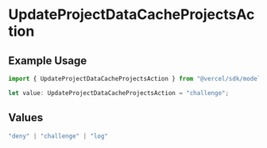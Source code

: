 # UpdateProjectDataCacheProjectsAction

## Example Usage

```typescript
import { UpdateProjectDataCacheProjectsAction } from "@vercel/sdk/models/updateprojectdatacacheop.js";

let value: UpdateProjectDataCacheProjectsAction = "challenge";
```

## Values

```typescript
"deny" | "challenge" | "log"
```